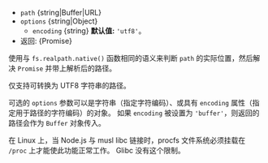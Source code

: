 <!-- YAML
added: v10.0.0
-->

* `path` {string|Buffer|URL}
* `options` {string|Object}
  * `encoding` {string} **默认值:** `'utf8'`。
* 返回: {Promise}

使用与 `fs.realpath.native()` 函数相同的语义来判断 `path` 的实际位置，然后解决 `Promise` 并带上解析后的路径。

仅支持可转换为 UTF8 字符串的路径。

可选的 `options` 参数可以是字符串（指定字符编码）、或具有 `encoding` 属性（指定用于路径的字符编码）的对象。 
如果 `encoding` 被设置为 `'buffer'`，则返回的路径会作为 `Buffer` 对象传入。

在 Linux 上，当 Node.js 与 musl libc 链接时，procfs 文件系统必须挂载在 `/proc` 上才能使此功能正常工作。 
Glibc 没有这个限制。

